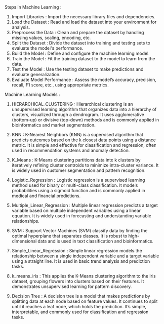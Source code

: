  Steps in Machine Learning :


1. Import Libraries : 
Import the necessary library files and dependencies.
2. Load the Dataset : 
Read and load the dataset into your environment for analysis.
3. Preprocess the Data : 
Clean and prepare the dataset by handling missing values, scaling, encoding, etc.
4. Split the Dataset : 
Divide the dataset into training and testing sets to evaluate the model's performance.
5. Build the Model : 
Define and configure the machine learning model.
6. Train the Model : 
Fit the training dataset to the model to learn from the data.
7. Test the Model : 
Use the testing dataset to make predictions and evaluate generalization.
8. Evaluate Model Performance : 
Assess the model’s accuracy, precision, recall, F1 score, etc., using appropriate metrics.

Machine Learning Models :


1. HIERARCHICAL_CLUSTERING : 
Hierarchical clustering is an unsupervised learning algorithm that organizes data into a hierarchy of clusters, visualized through a dendrogram. It uses agglomerative (bottom-up) or divisive (top-down) methods and is commonly applied in bioinformatics and market segmentation.

2. KNN : 
K-Nearest Neighbors (KNN) is a supervised algorithm that predicts outcomes based on the k closest data points using a distance metric. It is simple and effective for classification and regression, often used in recommendation systems and anomaly detection.

3. K_Means : 
K-Means clustering partitions data into k clusters by iteratively refining cluster centroids to minimize intra-cluster variance. It is widely used in customer segmentation and pattern recognition.

4. Logistic_Regression : 
Logistic regression is a supervised learning method used for binary or multi-class classification. It models probabilities using a sigmoid function and is commonly applied in medical and financial predictions.

5. Multiple_Linear_Regression : 
Multiple linear regression predicts a target variable based on multiple independent variables using a linear equation. It is widely used in forecasting and understanding variable relationships.

6. SVM : 
Support Vector Machines (SVM) classify data by finding the optimal hyperplane that separates classes. It is robust to high-dimensional data and is used in text classification and bioinformatics.

7. Simple_Linear_Regression : 
Simple linear regression models the relationship between a single independent variable and a target variable using a straight line. It is used in basic trend analysis and prediction tasks.

8. k_means_iris : 
This applies the K-Means clustering algorithm to the Iris dataset, grouping flowers into clusters based on their features. It demonstrates unsupervised learning for pattern discovery.

9. Decision Tree : 
A decision tree is a model that makes predictions by splitting data at each node based on feature values. It continues to split until it reaches a leaf node, which holds the prediction. It’s simple, interpretable, and commonly used for classification and regression tasks.

